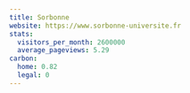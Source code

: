 ```yaml
---
title: Sorbonne
website: https://www.sorbonne-universite.fr
stats:
  visitors_per_month: 2600000
  average_pageviews: 5.29
carbon:
  home: 0.82
  legal: 0
---
```

